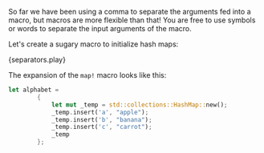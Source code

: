 So far we have been using a comma to separate the arguments fed into a macro,
but macros are more flexible than that! You are free to use symbols or words to
separate the input arguments of the macro.

Let's create a sugary macro to initialize hash maps:

{separators.play}

The expansion of the `map!` macro looks like this:

``` rust
let alphabet =
        {
            let mut _temp = std::collections::HashMap::new();
            _temp.insert('a', "apple");
            _temp.insert('b', "banana");
            _temp.insert('c', "carrot");
            _temp
        };
```
